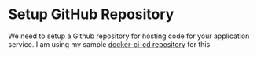 # Setup GitHub Repository 

We need to setup a Github repository for hosting code for your application service. I am using my sample [docker-ci-cd repository](https://github.com/sameerkasi200x/docker-ci-cd) for this
